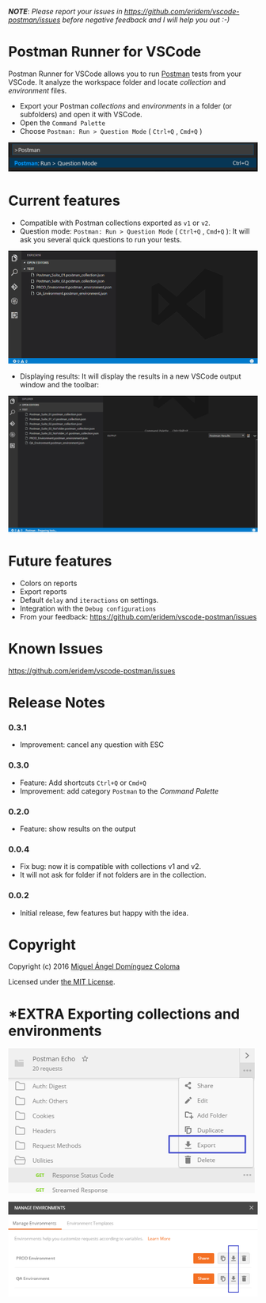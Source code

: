***NOTE***: *Please report your issues in <https://github.com/eridem/vscode-postman/issues> before negative feedback and I will help you out :-)*

# Postman Runner for VSCode

Postman Runner for VSCode allows you to run [Postman](https://www.getpostman.com/) tests from your VSCode. It analyze the workspace folder and locate *collection* and *environment* files.

- Export your Postman *collections* and *environments* in a folder (or subfolders) and open it with VSCode.
- Open the `Command Palette`
- Choose `Postman: Run > Question Mode` ( `Ctrl+Q` , `Cmd+Q` )

![Command palette image](https://raw.githubusercontent.com/eridem/vscode-postman/master/images/command-palette.png)

# Current features

- Compatible with Postman collections exported as `v1` or `v2`.
- Question mode: `Postman: Run > Question Mode` ( `Ctrl+Q` , `Cmd+Q` ): It will ask you several quick questions to run your tests.

![Running tests](https://raw.githubusercontent.com/eridem/vscode-postman/master/images/toolbar-choosing.gif)
- Displaying results: It will display the results in a new VSCode output window and the toolbar:

![Running tests](https://raw.githubusercontent.com/eridem/vscode-postman/master/images/console-running.gif)

# Future features

- Colors on reports
- Export reports
- Default `delay` and `iteractions` on settings.
- Integration with the `Debug configurations`
- From your feedback: <https://github.com/eridem/vscode-postman/issues>

# Known Issues

<https://github.com/eridem/vscode-postman/issues>

# Release Notes

### 0.3.1

- Improvement: cancel any question with ESC

### 0.3.0

- Feature: Add shortcuts `Ctrl+Q` or `Cmd+Q`
- Improvement: add category `Postman` to the *Command Palette*

### 0.2.0

- Feature: show results on the output

### 0.0.4

- Fix bug: now it is compatible with collections v1 and v2.
- It will not ask for folder if not folders are in the collection.

### 0.0.2

- Initial release, few features but happy with the idea.


# Copyright

Copyright (c) 2016 [Miguel Ángel Domínguez Coloma](http://eridem.net)

Licensed under [the MIT License](./LICENSE).

# *EXTRA Exporting collections and environments

![Exporting collections image](https://raw.githubusercontent.com/eridem/vscode-postman/master/images/export-collection.png)

![Exporting environments image](https://raw.githubusercontent.com/eridem/vscode-postman/master/images/export-environments.png)
